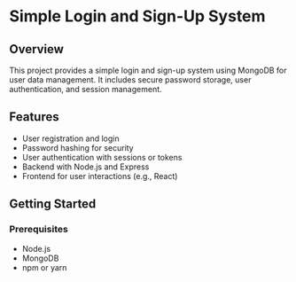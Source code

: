 # Simple Login and Sign-Up System

## Overview
This project provides a simple login and sign-up system using MongoDB for user data management. It includes secure password storage, user authentication, and session management.

## Features
- User registration and login
- Password hashing for security
- User authentication with sessions or tokens
- Backend with Node.js and Express
- Frontend for user interactions (e.g., React)

## Getting Started

### Prerequisites
- Node.js
- MongoDB
- npm or yarn


